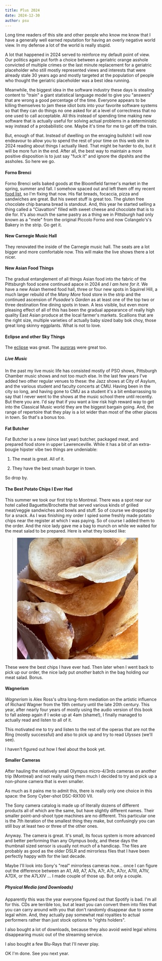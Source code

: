 ```yaml
---
title: Plus 2024
date: 2024-12-30
author: psu
---
```


Long time readers of this site and other people who know me know that I have a generally
well earned reputation for having an overly negative world view. In my defense a lot of
the world is really stupid.

A lot that happened in 2024 served to reinforce my default point of view. Our politics
again put forth a choice between a geriatric orange asshole convicted of multiple crimes
or the last minute replacement for a geriatric placeholder who still mostly represented
views and interests that were already stale 30 years ago and mostly targeted at the
population of people who thought the geriatric placeholder was a best idea running.

Meanwhile, the biggest idea in the software industry these days is stealing content to
"train" a giant statistical language model to give you "answers" that are wrong a good
percentage of the time. Everyone appears to be killing themselves to jam these idiot bots
into your favorite software systems so that they can do things no one asked for at a level
of correctness that no one used to call acceptable. All this instead of spending time
making new software that is actually useful for solving actual problems in a deterministic
way instead of a probabilistic one. Maybe it's time for me to get off the train.

But, enough of that. Instead of dwelling on the enraging bullshit I will now endeavour to
allow you to spend the rest of your time on this web site in 2024 reading about things I
actually liked. That might be harder to do, but it will be more fun in the end. After all,
the best way to maintain a more positive disposition is to just say "fuck it" and ignore
the dipshits and the assholes. So here we go.

#### Forno Brenci

Forno Brenci sells baked goods at the Bloomfield farmer's market in the spring, summer and
fall. I somehow spaced out and left them off my recent [food
list](10-things-to-eat-in-pittsburgh-before-you-are-dead-2024.html), so I'm fixing that
now. His flat breads, focaccia, pizza and sandwiches are great. But his sweet stuff is
great too. The gluten free chocolate chip banana bread is standout. And, this year he
started selling a thing called a "Ciavattoni" filled with sweet cheese and chocolate that
is to die for. It's also much the same pastry as a thing we in Pittsburgh had only known
as a "mele" from the original Piccolo Forno and now Colangelo's's Bakery in the strip. Go
get it.

#### New Carnegie Music Hall

They renovated the inside of the Carnegie music hall. The seats are a lot bigger and more
comfortable now. This will make the live shows there a lot nicer.

#### New Asian Food Things

The gradual entanglement of all things Asian food into the fabric of the Pittsburgh food
scene continued apace in 2024 and _I am here for it_. We have a new Asian themed food
hall, three or four new spots in Squirrel Hill, a much larger rebuild of the _Many More_
food store in the strip and the continued ascension of _Pusadee's Garden_ as at least one
of the top two or three destination fine dining spots in town. A less visible, but even
more pleasing effect of all of this has been the gradual appearance of really high quality
East Asian produce at the local farmer's markets. Scallions that are the right size,
multiple varieties of actually baby sized baby bok choy, those great long skinny
eggplants. What is not to love.

#### Eclipse and other Sky Things

The [eclipse](eclipse-2024.html) was great. The [auroras](photo-realistic.html) were great
too.

##### Live Music

In the past my live music life has consisted mostly of PSO shows, Pittsburgh Chamber music
shows and not too much else. In the last few years I've added two other regular venues to
these: the Jazz shows at City of Asylum, and the various student and faculty concerts at
CMU. Having been in the city so long, and having gone to CMU as a student it's a bit
embarrassing to say that I never went to the shows at the music school there until
recently. But there you are. I'd say that if you want a low risk high reward way to get
into the Classical Music world they are the biggest bargain going. And, the range of
repertoire that they play is a lot wider than most of the other places in town. So that's
a bonus too.

#### Fat Butcher

Fat Butcher is a new (since last year) butcher, packaged meat, and prepared food store in
upper Lawrenceville. While it has a bit of an extra-bougie hipster vibe two things are
undeniable:

1. The meat is great. All of it.

2. They have the best smash burger in town.

So drop by.

#### The Best Potato Chips I Ever Had

This summer we took our first trip to Montreal. There was a spot near our hotel called
Baguette/Brochette that served various kinds of grilled meat/veggie sandwiches and bowls
and stuff. So of course we dropped by for a snack. As I was finishing my order I spied
some freshly made potato chips near the register at which I was paying. So of course I
added them to the order. And the nice lady gave me a bag to munch on while we waited for
the meat salad to be prepared. Here is what they looked like:

> <a href="../images/IMG_3136.jpg"><img src="../images/IMG_3136.jpg" width=400
title="chips"></a>

These were the best chips I have ever had. Then later when I went back to pick up our
order, the nice lady put _another_ batch in the bag holding our meat salad. Bonus.

#### Wagnerism

_Wagnerism_ is Alex Ross's ultra long-form mediation on the artistic influence of Richard
Wagner from the 19th century until the late 20th century. This year, after nearly four
years of mostly using the audio version of this book to fall asleep again if I woke up at
4am (shame!), I finally managed to actually read and listen to all of it.

This motivated me to try and listen to the rest of the operas that are not the Ring
(mostly successful) and also to pick up and try to read _Ulysses_ (we'll see).

I haven't figured out how I feel about the book yet.

#### Smaller Cameras

After hauling the relatively small Olympus micro-4/3rds cameras on another trip (Montreal)
and not really using them much I decided to try and pick up a non-phone camera that is
even smaller.

As much as it pains me to admit this, there is really only one choice in this space: the
Sony Cyber-shot DSC-RX100 VII.

The Sony camera catalog is made up of literally dozens of different products all of which
are the same, but have slightly different names. Their smaller point-and-shoot type
machines are no different. This particular one is the 7th iteration of the smallest thing
they make, but confusingly you can still buy at least two or three of the other ones.

Anyway. The camera is great. It's small, its focus system is more advanced and better
performing than any Olympus body, and these days the thumbnail sized sensor is usually not
much of a handicap. The files are probably as good as the older DSLR and mirrorless files
that I have been perfectly happy with for the last decade.

Maybe I'll look into Sony's "real" mirrorless cameras now... once I can figure out the
difference between an A1, A9, A7, A7s, A7r, A7c, A7cr, A7III, A7IV, A7DX, or the A7LXIV
... I made couple of those up. But only a couple.

##### Physical Media (and Downloads)

Apparently this was the year everyone figured out that Spotify is bad. I'm all for this.
CDs are terrible too, but at least you can convert them into files that you can carry
around with you that don't randomly disappear due to some legal whim. And, they actually
pay somewhat real royalties to actual performers rather than just stock options to "rights
holders".

I also bought a lot of downloads, because they also avoid weird legal whims disappearing
music out of the streaming service.

I also bought a few Blu-Rays that I'll never play.

OK I'm done. See you next year.
